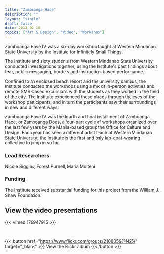 ```yaml
---
title: "Zamboanga Hace"
description: ""
layout: "single"
draft: false
date: 2013-02-18
topics: ["Art & Design", "Video", "Workshop"]
---
```



Zamboanga Have IV was a six-day workshop taught at Western Mindanao State University by the Institute for Infinitely Small Things. 

The Institute and sixty students from Western Mindanao State University conducted investigations together, using the Institute's past findings about fear, public messaging, borders and instruction-based performance. 

Confined to an enclosed beach resort and the university campus, the Institute conducted the workshops using a mix of in-person activities and remote SMS-based excursions with the students as they worked in the field of the city. The Institute experienced these places through the eyes of the workshop participants, and in turn the participants saw their surroundings in new and different ways. 

Zamboanga Have IV was the fourth and final installment of Zamboanga Hace, or Zamboanga Does, a four-part cycle of workshops organized over the last few years by the Manila-based group the Office for Culture and Design. Each year has seen a different artist teach at Western Mindanao State University; the Institute is the first and only lab-coat-wearing collective to jump in so far.

### Lead Researchers

Nicole Siggins, Forest Purnell, Maria Molteni

### Funding 

The Institute received substantial funding for this project from the William J. Shaw Foundation.

## View the video presentations

{{< vimeo 179947915 >}}

<br>

{{< button href="https://www.flickr.com/groups/2108059@N25/" target="_blank" >}}
View the Flickr album
{{< /button >}}
